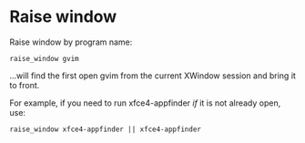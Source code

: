 # Raise window

Raise window by program name:

    raise_window gvim

...will find the first open gvim from the current XWindow session and bring it to front.

For example, if you need to run xfce4-appfinder *if* it is not already open, use:

    raise_window xfce4-appfinder || xfce4-appfinder

